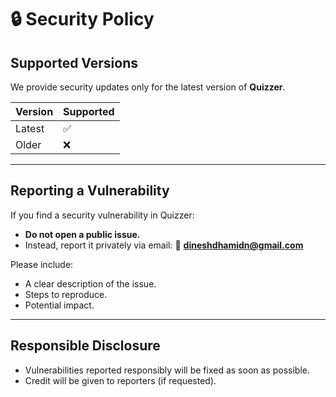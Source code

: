# 🔒 Security Policy

## Supported Versions

We provide security updates only for the latest version of **Quizzer**.

| Version | Supported |
| ------- | --------- |
| Latest  | ✅         |
| Older   | ❌         |

---

## Reporting a Vulnerability

If you find a security vulnerability in Quizzer:

* **Do not open a public issue.**
* Instead, report it privately via email:
  📧 **[dineshdhamidn@gmail.com](mailto:dineshdhamidn@gmail.com)**

Please include:

* A clear description of the issue.
* Steps to reproduce.
* Potential impact.

---

## Responsible Disclosure

* Vulnerabilities reported responsibly will be fixed as soon as possible.
* Credit will be given to reporters (if requested).
